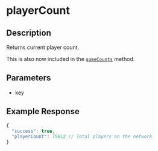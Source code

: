 # playerCount

## Description
Returns current player count.

This is also now included in the [`gameCounts`](/Documentation/methods/gameCounts.md) method.

## Parameters
- key

## Example Response
```js
{
  "success": true,
  "playerCount": 75612 // Total players on the network
}
```
